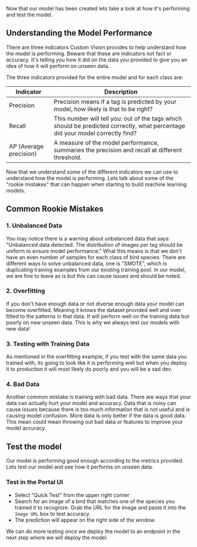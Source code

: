 Now that our model has been created lets take a look at how it's performing and test the model.

## Understanding the Model Performance

There are three indicators Custom Vision provides to help understand how the model is performing. Beware that these are indicators not fact or accuracy. It's telling you how it did on the data you provided to give you an idea of how it will perform on unseen data.

The three indicators provided for the entire model and for each class are:

| Indicator              | Description                                                                                                                    |
| ---------------------- | ------------------------------------------------------------------------------------------------------------------------------ |
| Precision              | Precision means if a tag is predicted by your model, how likely is that to be right?                                           |
| Recall                 | This number will tell you: out of the tags which should be predicted correctly, what percentage did your model correctly find? |
| AP (Average precision) | A measure of the model performance, summaries the precision and recall at different threshold.                                 |

Now that we understand some of the different indicators we can use to understand how the model is performing. Lets talk about some of the "rookie mistakes" that can happen when starting to build machine learning models.

## Common Rookie Mistakes

### 1. Unbalanced Data

You may notice there is a warning about unbalanced data that says: "Unbalanced data detected. The distribution of images per tag should be uniform to ensure model performance." What this means is that we don't have an even number of samples for each class of bird species. There are different ways to solve unbalanced data, one is "SMOTE", which is duplicating training examples from our existing training pool. In our model, we are fine to leave as is but this can cause issues and should be noted.

### 2. Overfitting

If you don't have enough data or not diverse enough data your model can become overfitted. Meaning it knows the dataset provided well and over fitted to the patterns in that data. It will perform well on the training data but poorly on new unseen data. This is why we always test our models with new data!

### 3. Testing with Training Data

As mentioned in the overfitting example, if you test with the same data you trained with, its going to look like it is performing well but when you deploy it to production it will most likely do poorly and you will be a sad dev.

### 4. Bad Data

Another common mistake is training with bad data. There are ways that your data can actually hurt your model and accuracy. Data that is noisy can cause issues because there is too much information that is not useful and is causing model confusion. More data is only better if the data is good data. This mean could mean throwing out bad data or features to improve your model accuracy.

## Test the model

Our model is performing good enough according to the metrics provided. Lets test our model and see how it performs on unseen data.

### Test in the Portal UI

- Select "Quick Test" from the upper right corner
- Search for an image of a bird that matches one of the species you trained it to recognize. Grab the URL for the image and paste it into the `Image URL` box to test accuracy.
- The prediction will appear on the right side of the window.

We can do more testing once we deploy the model to an endpoint in the next step where we will deploy the model.
